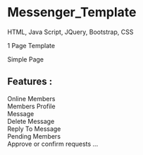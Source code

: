 # Messenger_Template

HTML, Java Script, JQuery, Bootstrap, CSS

1 Page Template

Simple Page

Features :
--------------
Online Members<br>
Members Profile<br>
Message<br>
Delete Message<br>
Reply To Message<br>
Pending Members<br>
Approve or confirm requests ...
